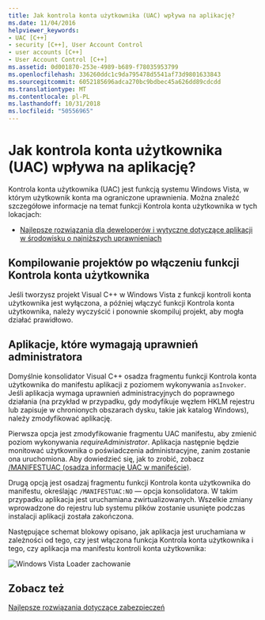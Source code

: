 ```yaml
---
title: Jak kontrola konta użytkownika (UAC) wpływa na aplikację?
ms.date: 11/04/2016
helpviewer_keywords:
- UAC [C++]
- security [C++], User Account Control
- user accounts [C++]
- User Account Control [C++]
ms.assetid: 0d001870-253e-4989-b689-f78035953799
ms.openlocfilehash: 336260ddc1c9da795478d5541af73d9801633843
ms.sourcegitcommit: 6052185696adca270bc9bdbec45a626dd89cdcdd
ms.translationtype: MT
ms.contentlocale: pl-PL
ms.lasthandoff: 10/31/2018
ms.locfileid: "50556965"
---
```

# <a name="how-user-account-control-uac-affects-your-application"></a>Jak kontrola konta użytkownika (UAC) wpływa na aplikację?

Kontrola konta użytkownika (UAC) jest funkcją systemu Windows Vista, w którym użytkownik konta ma ograniczone uprawnienia. Można znaleźć szczegółowe informacje na temat funkcji Kontrola konta użytkownika w tych lokacjach:

- [Najlepsze rozwiązania dla deweloperów i wytyczne dotyczące aplikacji w środowisku o najniższych uprawnieniach](/windows/desktop/uxguide/winenv-uac)

## <a name="building-projects-after-enabling-uac"></a>Kompilowanie projektów po włączeniu funkcji Kontrola konta użytkownika

Jeśli tworzysz projekt Visual C++ w Windows Vista z funkcji kontroli konta użytkownika jest wyłączona, a później włączyć funkcji Kontrola konta użytkownika, należy wyczyścić i ponownie skompiluj projekt, aby mogła działać prawidłowo.

## <a name="applications-that-require-administrative-privileges"></a>Aplikacje, które wymagają uprawnień administratora

Domyślnie konsolidator Visual C++ osadza fragmentu funkcji Kontrola konta użytkownika do manifestu aplikacji z poziomem wykonywania `asInvoker`. Jeśli aplikacja wymaga uprawnień administracyjnych do poprawnego działania (na przykład w przypadku, gdy modyfikuje węzłem HKLM rejestru lub zapisuje w chronionych obszarach dysku, takie jak katalog Windows), należy zmodyfikować aplikację.

Pierwsza opcja jest zmodyfikowanie fragmentu UAC manifestu, aby zmienić poziom wykonywania *requireAdministrator*. Aplikacja następnie będzie monitować użytkownika o poświadczenia administracyjne, zanim zostanie ona uruchomiona. Aby dowiedzieć się, jak to zrobić, zobacz [/MANIFESTUAC (osadza informacje UAC w manifeście)](../build/reference/manifestuac-embeds-uac-information-in-manifest.md).

Drugą opcją jest osadzaj fragmentu funkcji Kontrola konta użytkownika do manifestu, określając `/MANIFESTUAC:NO` — opcja konsolidatora. W takim przypadku aplikacja jest uruchamiana zwirtualizowanych. Wszelkie zmiany wprowadzone do rejestru lub systemu plików zostanie usunięte podczas instalacji aplikacji została zakończona.

Następujące schemat blokowy opisano, jak aplikacja jest uruchamiana w zależności od tego, czy jest włączona funkcja Kontrola konta użytkownika i tego, czy aplikacja ma manifestu kontroli konta użytkownika:

![Windows Vista Loader zachowanie](media/uacflowchart.png "UACflowchart")

## <a name="see-also"></a>Zobacz też

[Najlepsze rozwiązania dotyczące zabezpieczeń](security-best-practices-for-cpp.md)
